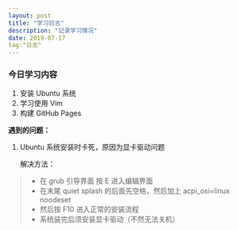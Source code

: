```yaml
---
layout: post
title: "学习日志"
description: "记录学习情况"
date: 2019-07-17 
tag:"日志"
---
```



### 今日学习内容

1. 安装 Ubuntu 系统
2. 学习使用 Vim
3. 构建 GitHub Pages

**遇到的问题：**

1. Ubuntu 系统安装时卡死，原因为显卡驱动问题

   解决方法：

> * 在 grub 引导界面 按 E 进入编辑界面
> * 在末尾 quiet splash 的后面先空格，然后加上 acpi_osi=linux noodeset
> * 然后按 F10 进入正常的安装流程
> * 系统装完后须安装显卡驱动（不然无法关机）